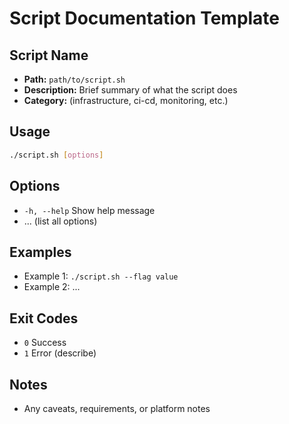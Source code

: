 # Script Documentation Template

## Script Name

- **Path:** `path/to/script.sh`
- **Description:** Brief summary of what the script does
- **Category:** (infrastructure, ci-cd, monitoring, etc.)

## Usage

```sh
./script.sh [options]
```

## Options
- `-h, --help`    Show help message
- ... (list all options)

## Examples
- Example 1: `./script.sh --flag value`
- Example 2: ...

## Exit Codes
- `0` Success
- `1` Error (describe)

## Notes
- Any caveats, requirements, or platform notes
